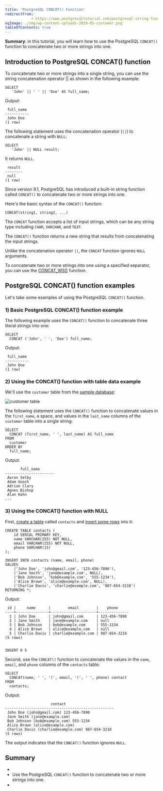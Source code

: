 ```yaml
---
title: 'PostgreSQL CONCAT() Function'
redirectFrom: 
            - https://www.postgresqltutorial.com/postgresql-string-functions/postgresql-concat-function/
ogImage: ./img/wp-content-uploads-2019-05-customer.png
tableOfContents: true
---
```



**Summary**: in this tutorial, you will learn how to use the PostgreSQL `CONCAT()` function to concatenate two or more strings into one.





## Introduction to PostgreSQL CONCAT() function





To concatenate two or more strings into a single string, you can use the string concatenation operator || as shown in the following example:





```
SELECT
   'John' || ' ' || 'Doe' AS full_name;
```





Output:





```
 full_name
-----------
 John Doe
(1 row)
```





The following statement uses the concatenation operator (`||`) to concatenate a string with `NULL`:





```
SELECT
   'John' || NULL result;
```





It returns `NULL`.





```
 result
--------
 null
(1 row)
```





Since version 9.1, PostgreSQL has introduced a built-in string function called `CONCAT()` to concatenate two or more strings into one.





Here's the basic syntax of the `CONCAT()` function:





```
CONCAT(string1, string2, ...)
```





The `CONCAT` function accepts a list of input strings, which can be any string type including `CHAR`, `VARCHAR`, and `TEXT`.





The `CONCAT()` function returns a new string that results from concatenating the input strings.





Unlike the concatenation operator `||`, the `CONCAT` function ignores `NULL` arguments.





To concatenate two or more strings into one using a specified separator, you can use the [CONCAT_WS()](https://www.postgresqltutorial.com/postgresql-string-functions/postgresql-concat_ws/) function.





## PostgreSQL CONCAT() function examples





Let's take some examples of using the PostgreSQL `CONCAT()` function.





### 1) Basic PostgreSQL CONCAT() function example





The following example uses the `CONCAT()` function to concatenate three literal strings into one:





```
SELECT
  CONCAT ('John', ' ', 'Doe') full_name;
```





Output:





```
 full_name
-----------
 John Doe
(1 row)
```





### 2) Using the CONCAT() function with table data example





We'll use the `customer` table from the [sample database](https://www.postgresqltutorial.com/download/dvd-rental-sample-database/):





![customer table](./img/wp-content-uploads-2019-05-customer.png)





The following statement uses the `CONCAT()` function to concatenate values in the `first_name`, a space, and values in the `last_name` columns of the `customer` table into a single string:





```
SELECT
  CONCAT (first_name, ' ', last_name) AS full_name
FROM
  customer
ORDER BY
  full_name;
```





Output:





```
       full_name
-----------------------
 Aaron Selby
 Adam Gooch
 Adrian Clary
 Agnes Bishop
 Alan Kahn
...
```





### 3) Using the CONCAT() function with NULL





First, [create a table](/docs/postgresql/postgresql-create-table/) called `contacts` and [insert some rows](https://www.postgresqltutorial.com/postgresql-tutorial/postgresql-insert-multiple-rows) into it:





```
CREATE TABLE contacts (
    id SERIAL PRIMARY KEY,
    name VARCHAR(255) NOT NULL,
    email VARCHAR(255) NOT NULL,
    phone VARCHAR(15)
);

INSERT INTO contacts (name, email, phone)
VALUES
    ('John Doe', 'john@gmail.com', '123-456-7890'),
    ('Jane Smith', 'jane@example.com', NULL),
    ('Bob Johnson', 'bob@example.com', '555-1234'),
    ('Alice Brown', 'alice@example.com', NULL),
    ('Charlie Davis', 'charlie@example.com', '987-654-3210')
RETURNING *;
```





Output:





```
 id |     name      |        email        |    phone
----+---------------+---------------------+--------------
  1 | John Doe      | john@gmail.com      | 123-456-7890
  2 | Jane Smith    | jane@example.com    | null
  3 | Bob Johnson   | bob@example.com     | 555-1234
  4 | Alice Brown   | alice@example.com   | null
  5 | Charlie Davis | charlie@example.com | 987-654-3210
(5 rows)


INSERT 0 5
```





Second, use the `CONCAT()` function to concatenate the values in the `name`, `email`, and `phone` columns of the `contacts` table:





```
SELECT
  CONCAT(name, ' ', '(', email, ')', ' ', phone) contact
FROM
  contacts;
```





Output:





```
                     contact
--------------------------------------------------
 John Doe (john@gmail.com) 123-456-7890
 Jane Smith (jane@example.com)
 Bob Johnson (bob@example.com) 555-1234
 Alice Brown (alice@example.com)
 Charlie Davis (charlie@example.com) 987-654-3210
(5 rows)
```





The output indicates that the `CONCAT()` function ignores `NULL`.





## Summary





- 
- Use the PostgreSQL `CONCAT()` function to concatenate two or more strings into one.
- 


